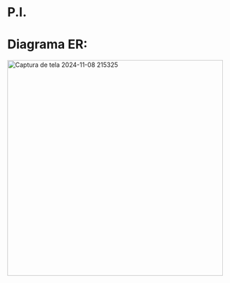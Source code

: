 # P.I.








# Diagrama ER:
<img width="490" alt="Captura de tela 2024-11-08 215325" src="https://github.com/user-attachments/assets/868b09f5-4ed6-437a-9320-f7fac0dda425">
